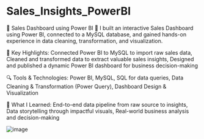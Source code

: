 # Sales_Insights_PowerBI

💼 Sales Dashboard using Power BI
🚀 I built an interactive Sales Dashboard using Power BI, connected to a MySQL database, and gained hands-on experience in data cleaning, transformation, and visualization.

📌 Key Highlights:
Connected Power BI to MySQL to import raw sales data, Cleaned and transformed data to extract valuable sales insights, Designed and published a dynamic Power BI dashboard for business decision-making

🔍 Tools & Technologies:
Power BI, MySQL, SQL for data queries, Data Cleaning & Transformation (Power Query), Dashboard Design & Visualization

🌟 What I Learned:
End-to-end data pipeline from raw source to insights, Data storytelling through impactful visuals, Real-world business analysis and decision-making

![image](https://github.com/user-attachments/assets/8a44f636-5f3b-4fa2-a9bc-42ee55222b5e)

